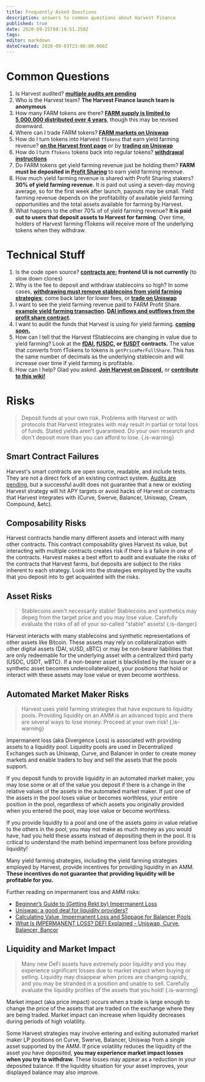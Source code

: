 ```yaml
---
title: Frequently Asked Questions
description: answers to common questions about Harvest Finance
published: true
date: 2020-09-25T08:19:51.250Z
tags: 
editor: markdown
dateCreated: 2020-09-03T23:06:00.060Z
---
```





# Common Questions

1. Is Harvest audited? **[multiple audits are pending](/security)**
1. Who is the Harvest team? **The Harvest Finance launch team is anonymous**
1. How many FARM tokens are there? **[FARM supply is limited to 5,000,000 distributed over 4 years](/supply)**, though this may be revised downward.
2. Where can I trade FARM tokens? **[FARM markets on Uniswap](/trade)**
3. How do I turn tokens into Harvest `fTokens` that earn yield farming revenue? **[on the Harvest front page][hf]** or by **[trading on Uniswap](/trade)**
2. How do I turn `fTokens` tokens back into regular tokens? **[withdrawal instructions](/stakedrop#removing-tokens-from-farming)**
4. Do FARM tokens get yield farming revenue just be holding them?  **FARM must be deposited in [Profit Sharing][hf-earn]** to earn yield farming revenue.
5. How much yield farming revenue is shared with Profit Sharing stakers? **30% of yield farming revenue.** It is paid out using a seven-day moving average, so for the first week after launch, payouts may be small.  Yield farming revenue depends on the profitability of available yield farming opportunities and the total assets available for farming by Harvest.
6. What happens to the other 70% of of yield farming revenue?  **It is paid out to users that deposit assets to Harvest for farming**.  Over time, holders of Harvest farming fTokens will receive more of the underlying tokens when they withdraw.


# Technical Stuff

1. Is the code open source? **[contracts are](https://github.com/harvest-finance/harvest); frontend UI is not currently** (to slow down clones)
2. Why is the fee to deposit and withdraw stablecoins so high?  In some cases, **[withdrawing must remove stablecoins from yield farming strategies](/stakedrop#removing-tokens-from-farming)**; come back later for lower fees, or **[trade on Uniswap](/trade)**
3. I want to see the yield farming revenue paid to FARM Profit Share.  **[example yield farming transaction][es-harvest]. [DAI inflows and outflows from the profit share contract][es-profitshare].**
4.  I want to audit the funds that Harvest is using for yield farming. **[coming soon.](/tvl)**
5.  How can I tell that the Harvest fStablecoins are changing in value due to yield farming? Look at the **[fDAI][es-fdai], [fUSDC][es-fusdc], or [fUSDT][es-fusdt] contracts.** The value that converts from fTokens to tokens is `getPricePerFullShare`. This has the same number of decimals as the underlying stablecoin and will increase over time if yield farming is profitable.
6. How can I help?  Glad you asked.  **[Join Harvest on Discord][hf-discord],** or **[contribute to this wiki!](/contribute)**


# Risks

> Deposit funds at your own risk. Problems with Harvest or with protocols that Harvest integrates with may result in partial or total loss of funds. Stated yields aren't guaranteed. Do your own research and don't deposit more than you can afford to lose.
{.is-warning}

## Smart Contract Failures
Harvest's smart contracts are open source, readable, and include tests. They are not a direct fork of an existing contract system. [Audits are pending](/security), but a successful audit does not guarantee that a new or existing Harvest strategy will hit APY targets or avoid hacks of Harvest or contracts that Harvest integrates with (Curve, Swerve, Balancer, Uniswap, Cream, Compound, &etc).

## Composability Risks
Harvest contracts handle many different assets and interact with many other contracts. This contract composability gives Harvest its value, but interacting with multiple contracts creates risk if there is a failure in one of the contracts.  Harvest makes a best effort to audit and evaluate the risks of the contracts that Harvest farms, but deposits are subject to the risks inherent to each strategy. Look into the strategies employed by the vaults that you deposit into to get acquainted with the risks.

## Asset Risks

> Stablecoins aren't necessarily stable! Stablecoins and synthetics may depeg from the target price and you may lose value. Carefully evaluate the risks of all of your so-called "stable" assets!
{.is-danger}

Harvest interacts with many stablecoins and synthetic representations of other assets like Bitcoin. These assets may rely on collateralization with other digital assets (DAI, sUSD, sBTC) or may be non-bearer liabilities that are only redeemable for the underlying asset with a centralized third party (USDC, USDT, wBTC). If a non-bearer asset is blacklisted by the issuer or a synthetic asset becomes undercollateralized, your positions that hold or interact with these assets may lose value or even become worthless.

## Automated Market Maker Risks

> Harvest uses yield farming strategies that have exposure to liquidity pools. Providing liquidity on an AMM is an advanced topic and there are several ways to lose money. Proceed at your own risk!
{.is-warning}

Impermanent loss (aka Divergence Loss) is associated with providing assets to a liquidity pool. Liquidity pools are used in Decentralized Exchanges such as Uniswap, Curve, and Balancer in order to create money markets and enable traders to buy and sell the assets that the pools support.

If you deposit funds to provide liquidity in an automated market maker, you may lose some or all of the value you deposit if there is a change in the relative values of the assets in the automated market maker. If just one of the assets in the pool loses value or becomes worthless, your entire position in the pool, regardless of which assets you originally provided when you entered the pool, may lose value or become worthless.

If you provide liquidity to a pool and one of the assets *gains* in value relative to the others in the pool, you may not make as much money as you would have, had you held these assets instead of depositing them in the pool. It is critical to understand the math behind impermanent loss before providing liquidity!

Many yield farming strategies, including the yield farming strategies employed by Harvest, provide incentives for providing liquidity in an AMM. **These incentives do not guarantee that providing liquidity will be profitable for you.**

Further reading on impermanent loss and AMM risks:

- [Beginner’s Guide to (Getting Rekt by) Impermanent Loss](https://blog.bancor.network/beginners-guide-to-getting-rekt-by-impermanent-loss-7c9510cb2f22)
- [Uniswap: a good deal for liquidity providers?](https://medium.com/@pintail/uniswap-a-good-deal-for-liquidity-providers-104c0b6816f2)
- [Calculating Value, Impermanent Loss and Slippage for Balancer Pools](https://medium.com/balancer-protocol/calculating-value-impermanent-loss-and-slippage-for-balancer-pools-4371a21f1a86)
- [What Is IMPERMANENT LOSS? DEFI Explained - Uniswap, Curve, Balancer, Bancor](https://www.youtube.com/watch?v=8XJ1MSTEuU0)

## Liquidity and Market Impact

> Many new DeFi assets have extremely poor liquidity and you may experience significant losses due to market impact when buying or selling. Liquidity may disappear when prices are changing rapidly, and you may be stranded in a position and unable to sell. Carefully evaluate the liquidity profiles of the assets that you hold!
{.is-warning}

Market impact (aka price impact) occurs when a trade is large enough to change the price of the assets that are traded on the exchange where they are being traded. Market impact can increase when liquidity decreases during periods of high volatility.

Some Harvest strategies may involve entering and exiting automated market maker LP positions on Curve, Swerve, Balancer, Uniswap from a single asset supported by the AMM. If price volatility reduces the liquidity of the asset you have deposited, **you may experience market impact losses when you try to withdraw.** These losses may appear as a reduction in your deposited balance. If the liquidity situation for your asset improves, your displayed balance may also improve.

[hf]: https://harvest.finance/earn
[hf-earn]: https://harvest.finance/earn
[hf-discord]: https://discord.gg/R5SeTVR
[es-fdai]: https://etherscan.io/address/0xe85c8581e60d7cd32bbfd86303d2a4fa6a951dac#readContract
[es-pool-fdai]: https://etherscan.io/address/0xF9E5f9024c2f3f2908A1d0e7272861a767C9484b#readContract
[es-fusdc]: https://etherscan.io/address/0xc3f7ffb5d5869b3ade9448d094d81b0521e8326f#readContract
[es-pool-fusdc]: https://etherscan.io/address/0xE1f9A3EE001a2EcC906E8de637DBf20BB2d44633#readContract
[es-fusdt]: https://etherscan.io/address/0xc7ee21406bb581e741fbb8b21f213188433d9f2f#readContract
[es-pool-fusdt]: https://etherscan.io/address/0x5bd997039FFF16F653EF15D1428F2C791519f58d#readContract
[es-profitshare]: https://etherscan.io/token/0x6b175474e89094c44da98b954eedeac495271d0f?a=0xae024f29c26d6f71ec71658b1980189956b0546d
[es-harvest]: https://etherscan.io/tx/0xabd90485e1c558a25b1f8a7f04f338bc5d32151aaa72a2468b739dcf5442d07e
